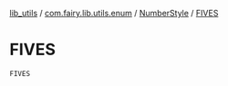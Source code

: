 [lib_utils](../../index.md) / [com.fairy.lib.utils.enum](../index.md) / [NumberStyle](index.md) / [FIVES](./-f-i-v-e-s.md)

# FIVES

`FIVES`